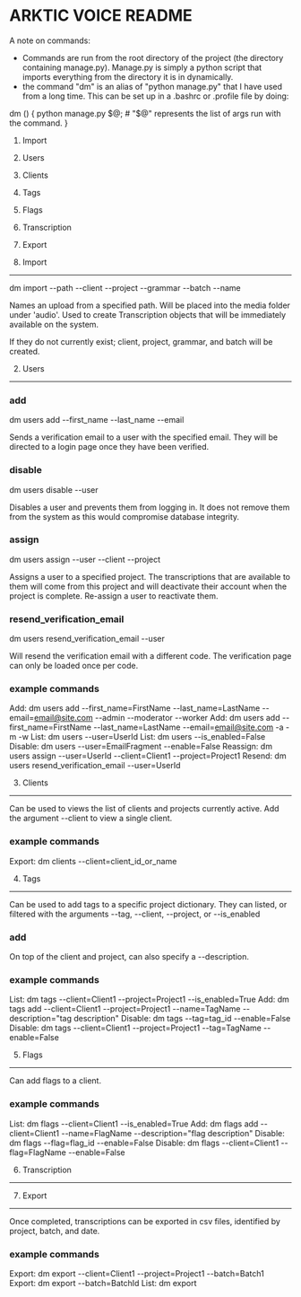 ARKTIC VOICE README
===================

A note on commands:
- Commands are run from the root directory of the project (the directory containing manage.py). Manage.py is simply a python
	script that imports everything from the directory it is in dynamically.
- the command "dm" is an alias of "python manage.py" that I have used from a long time. This can be set up in
 	a .bashrc or .profile file by doing:

dm () {
	python manage.py $@; # "$@" represents the list of args run with the command.
}

1. Import
2. Users
3. Clients
4. Tags
5. Flags
6. Transcription
7. Export

1. Import
---------

dm import --path --client --project --grammar --batch --name

Names an upload from a specified path. Will be placed into the media folder under 'audio'. Used to create Transcription objects that will be immediately available on the system.

If they do not currently exist; client, project, grammar, and batch will be created.

2. Users
--------

### add

dm users add --first_name --last_name --email

Sends a verification email to a user with the specified email. They will be directed to a login page once they have been verified.

### disable

dm users disable --user

Disables a user and prevents them from logging in. It does not remove them from the system as this would compromise database integrity.

### assign

dm users assign --user --client --project

Assigns a user to a specified project. The transcriptions that are available to them will come from this project and will deactivate their account when the project is complete. Re-assign a user to reactivate them.

### resend_verification_email

dm users resend_verification_email --user

Will resend the verification email with a different code. The verification page can only be loaded once per code.

### example commands

Add: dm users add --first_name=FirstName --last_name=LastName --email=email@site.com --admin --moderator --worker
Add: dm users add --first_name=FirstName --last_name=LastName --email=email@site.com -a -m -w
List: dm users --user=UserId
List: dm users --is_enabled=False
Disable: dm users --user=EmailFragment --enable=False
Reassign: dm users assign --user=UserId --client=Client1 --project=Project1
Resend: dm users resend_verification_email --user=UserId

3. Clients
----------

Can be used to views the list of clients and projects currently active. Add the argument --client to view a single client.

### example commands

Export: dm clients --client=client_id_or_name


4. Tags
-------

Can be used to add tags to a specific project dictionary. They can listed, or filtered with the arguments --tag, --client, --project, or --is_enabled

### add

On top of the client and project, can also specify a --description.

### example commands

List: dm tags --client=Client1 --project=Project1 --is_enabled=True
Add: dm tags add --client=Client1 --project=Project1 --name=TagName --description="tag description"
Disable: dm tags --tag=tag_id --enable=False
Disable: dm tags --client=Client1 --project=Project1 --tag=TagName --enable=False

5. Flags
--------

Can add flags to a client.

### example commands

List: dm flags --client=Client1 --is_enabled=True
Add: dm flags add --client=Client1 --name=FlagName --description="flag description"
Disable: dm flags --flag=flag_id --enable=False
Disable: dm flags --client=Client1 --flag=FlagName --enable=False

6. Transcription
----------------



7. Export
---------

Once completed, transcriptions can be exported in csv files, identified by project, batch, and date.

### example commands

Export: dm export --client=Client1 --project=Project1 --batch=Batch1
Export: dm export --batch=BatchId
List: dm export
